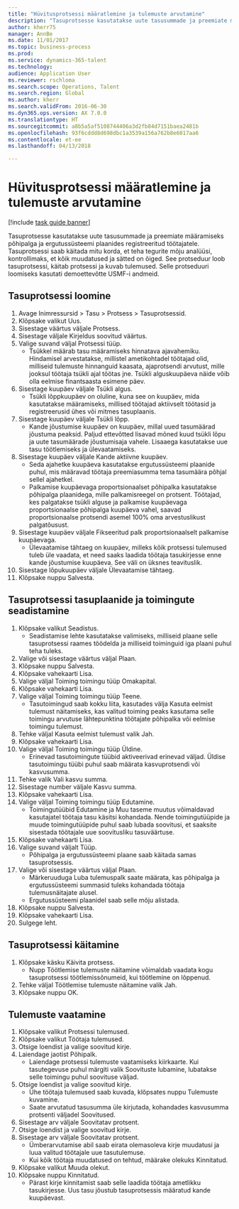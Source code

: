 ```yaml
--- 
title: "Hüvitusprotsessi määratlemine ja tulemuste arvutamine"
description: "Tasuprotsesse kasutatakse uute tasusummade ja preemiate määramiseks põhipalga ja ergutussüsteemi plaanides registreeritud töötajatele."
author: kherr75
manager: AnnBe
ms.date: 11/01/2017
ms.topic: business-process
ms.prod: 
ms.service: dynamics-365-talent
ms.technology: 
audience: Application User
ms.reviewer: rschloma
ms.search.scope: Operations, Talent
ms.search.region: Global
ms.author: kherr
ms.search.validFrom: 2016-06-30
ms.dyn365.ops.version: AX 7.0.0
ms.translationtype: HT
ms.sourcegitcommit: a8b5a5af5108744406a3d2fb84d7151baea2481b
ms.openlocfilehash: 93f6cddd8d698dbc1a3539a156a762b8e6017aa6
ms.contentlocale: et-ee
ms.lasthandoff: 04/13/2018

---
```

# <a name="define-compensation-process-and-calculate-results"></a>Hüvitusprotsessi määratlemine ja tulemuste arvutamine

[!include [task guide banner](../../includes/task-guide-banner.md)]

Tasuprotsesse kasutatakse uute tasusummade ja preemiate määramiseks põhipalga ja ergutussüsteemi plaanides registreeritud töötajatele. Tasuprotsessi saab käitada mitu korda, et teha tegurite mõju analüüsi, kontrollimaks, et kõik muudatused ja sätted on õiged. See protseduur loob tasuprotsessi, käitab protsessi ja kuvab tulemused. Selle protseduuri loomiseks kasutati demoettevõtte USMF-i andmeid.


## <a name="create-a-compensation-process"></a>Tasuprotsessi loomine
1. Avage Inimressursid > Tasu > Protsess > Tasuprotsessid.
2. Klõpsake valikut Uus.
3. Sisestage väärtus väljale Protsess.
4. Sisestage väljale Kirjeldus soovitud väärtus.
5. Valige suvand väljal Protsessi tüüp.
    * Tsükkel määrab tasu määramiseks hinnatava ajavahemiku. Hindamisel arvestatakse, millistel ametikohtadel töötajad olid, milliseid tulemuste hinnanguid kaasata, ajaprotsendi arvutust, mille jooksul töötaja tsükli ajal töötas jne. Tsükli alguskuupäeva näide võib olla eelmise finantsaasta esimene päev.  
6. Sisestage kuupäev väljale Tsükli algus.
    * Tsükli lõppkuupäev on oluline, kuna see on kuupäev, mida kasutatakse määramiseks, millised töötajad aktiivselt töötasid ja registreerusid ühes või mitmes tasuplaanis.  
7. Sisestage kuupäev väljale Tsükli lõpp.
    * Kande jõustumise kuupäev on kuupäev, millal uued tasumäärad jõustuma peaksid. Paljud ettevõtted lisavad mõned kuud tsükli lõpu ja uute tasumäärade jõustumisaja vahele. Lisaaega kasutatakse uue tasu töötlemiseks ja ülevaatamiseks.  
8. Sisestage kuupäev väljale Kande aktiivne kuupäev.
    * Seda ajahetke kuupäeva kasutatakse ergutussüsteemi plaanide puhul, mis määravad töötaja preemiasumma tema tasumäära põhjal sellel ajahetkel.  
    * Palkamise kuupäevaga proportsionaalset põhipalka kasutatakse põhipalga plaanidega, mille palkamisreegel on protsent.  Töötajad, kes palgatakse tsükli alguse ja palkamise kuupäevaga proportsionaalse põhipalga kuupäeva vahel, saavad proportsionaalse protsendi asemel 100% oma arvestuslikust palgatõusust.  
9. Sisestage kuupäev väljale Fikseeritud palk proportsionaalselt palkamise kuupäevaga.
    * Ülevaatamise tähtaeg on kuupäev, milleks kõik protsessi tulemused tuleb üle vaadata, et need saaks laadida töötaja tasukirjesse enne kande jõustumise kuupäeva. See väli on üksnes teavituslik.  
10. Sisestage lõpukuupäev väljale Ülevaatamise tähtaeg.
11. Klõpsake nuppu Salvesta.

## <a name="setup-the-compensation-plans-and-actions-for-a-compensation-process"></a>Tasuprotsessi tasuplaanide ja toimingute seadistamine
1. Klõpsake valikut Seadistus.
    * Seadistamise lehte kasutatakse valimiseks, milliseid plaane selle tasuprotsessi raames töödelda ja milliseid toiminguid iga plaani puhul teha tuleks.  
2. Valige või sisestage väärtus väljal Plaan.
3. Klõpsake nuppu Salvesta.
4. Klõpsake vahekaarti Lisa.
5. Valige väljal Toiming toimingu tüüp Omakapital.
6. Klõpsake vahekaarti Lisa.
7. Valige väljal Toiming toimingu tüüp Teene.
    * Tasutoimingud saab kokku liita, kasutades välja Kasuta eelmist tulemust näitamiseks, kas valitud toiming peaks kasutama selle toimingu arvutuse lähtepunktina töötajate põhipalka või eelmise toimingu tulemust.  
8. Tehke väljal Kasuta eelmist tulemust valik Jah.
9. Klõpsake vahekaarti Lisa.
10. Valige väljal Toiming toimingu tüüp Üldine.
    * Erinevad tasutoimingute tüübid aktiveerivad erinevad väljad. Üldise tasutoimingu tüübi puhul saab määrata kasvuprotsendi või kasvusumma.  
11. Tehke valik Vali kasvu summa.
12. Sisestage number väljale Kasvu summa.
13. Klõpsake vahekaarti Lisa.
14. Valige väljal Toiming toimingu tüüp Edutamine.
    * Toimingutüübid Edutamine ja Muu taseme muutus võimaldavad kasutajatel töötaja tasu käsitsi kohandada. Nende toimingutüüpide ja muude toimingutüüpide puhul saab lubada soovitusi, et saaksite sisestada töötajale uue soovitusliku tasuväärtuse.  
15. Klõpsake vahekaarti Lisa.
16. Valige suvand väljalt Tüüp.
    * Põhipalga ja ergutussüsteemi plaane saab käitada samas tasuprotsessis.  
17. Valige või sisestage väärtus väljal Plaan.
    * Märkeruuduga Luba tulemuspalk saate määrata, kas põhipalga ja ergutussüsteemi summasid tuleks kohandada töötaja tulemusnäitajate alusel.  
    * Ergutussüsteemi plaanidel saab selle mõju alistada.  
18. Klõpsake nuppu Salvesta.
19. Klõpsake vahekaarti Lisa.
20. Sulgege leht.

## <a name="run-the-compensation-process"></a>Tasuprotsessi käitamine
1. Klõpsake käsku Käivita protsess.
    * Nupp Töötlemise tulemuste näitamine võimaldab vaadata kogu tasuprotsessi töötlemissõnumeid, kui töötlemine on lõppenud.  
2. Tehke väljal Töötlemise tulemuste näitamine valik Jah.
3. Klõpsake nuppu OK.

## <a name="view-the-results"></a>Tulemuste vaatamine
1. Klõpsake valikut Protsessi tulemused.
2. Klõpsake valikut Töötaja tulemused.
3. Otsige loendist ja valige soovitud kirje.
4. Laiendage jaotist Põhipalk.
    * Laiendage protsessi tulemuste vaatamiseks kiirkaarte. Kui tasutegevuse puhul märgiti valik Soovituste lubamine, lubatakse selle toimingu puhul soovituse väljad.  
5. Otsige loendist ja valige soovitud kirje.
    * Ühe töötaja tulemused saab kuvada, klõpsates nuppu Tulemuste kuvamine.  
    * Saate arvutatud tasusumma üle kirjutada, kohandades kasvusumma protsenti väljadel Soovitused.  
6. Sisestage arv väljale Soovitatav protsent.
7. Otsige loendist ja valige soovitud kirje.
8. Sisestage arv väljale Soovitatav protsent.
    * Ümberarvutamise abil saab eirata olemasoleva kirje muudatusi ja luua valitud töötajale uue tasutulemuse.  
    * Kui kõik töötaja muudatused on tehtud, määrake olekuks Kinnitatud.  
9. Klõpsake valikut Muuda olekut.
10. Klõpsake nuppu Kinnitatud.
    * Pärast kirje kinnitamist saab selle laadida töötaja ametlikku tasukirjesse. Uus tasu jõustub tasuprotsessis määratud kande kuupäevast.  


